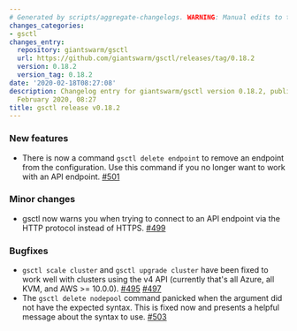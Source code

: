 ```yaml
---
# Generated by scripts/aggregate-changelogs. WARNING: Manual edits to this files will be overwritten.
changes_categories:
- gsctl
changes_entry:
  repository: giantswarm/gsctl
  url: https://github.com/giantswarm/gsctl/releases/tag/0.18.2
  version: 0.18.2
  version_tag: 0.18.2
date: '2020-02-18T08:27:08'
description: Changelog entry for giantswarm/gsctl version 0.18.2, published on 18
  February 2020, 08:27
title: gsctl release v0.18.2
---
```


### New features

- There is now a command `gsctl delete endpoint` to remove an endpoint from the configuration. Use this command if you no longer want to work with an API endpoint. [#501](https://github.com/giantswarm/gsctl/pull/501)

### Minor changes

- gsctl now warns you when trying to connect to an API endpoint via the HTTP protocol instead of HTTPS. [#499](https://github.com/giantswarm/gsctl/pull/499)

### Bugfixes

- `gsctl scale cluster` and `gsctl upgrade cluster` have been fixed to work well with clusters using the v4 API (currently that's all Azure, all KVM, and AWS >= 10.0.0). [#495](https://github.com/giantswarm/gsctl/pull/495) [#497](https://github.com/giantswarm/gsctl/pull/497)
- The `gsctl delete nodepool` command panicked when the argument did not have the expected syntax. This is fixed now and presents a helpful message about the syntax to use. [#503](https://github.com/giantswarm/gsctl/pull/503)
